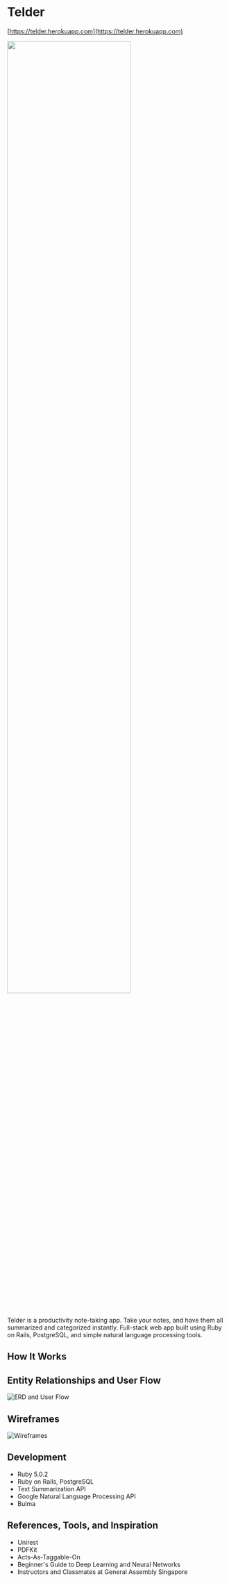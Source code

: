# Telder

[https://telder.herokuapp.com](https://telder.herokuapp.com)

<img src="http://i.imgur.com/CiHuxJE.png" width="75%">

Telder is a productivity note-taking app. Take your notes, and have them all summarized and categorized instantly. Full-stack web app built using Ruby on Rails, PostgreSQL, and simple natural language processing tools.

## How It Works



## Entity Relationships and User Flow

![ERD and User Flow](http://i.imgur.com/gRwbqKF.png)

## Wireframes

![Wireframes](http://i.imgur.com/0YYnKJV.png)

## Development
* Ruby 5.0.2
* Ruby on Rails, PostgreSQL
* Text Summarization API
* Google Natural Language Processing API
* Bulma

## References, Tools, and Inspiration
* Unirest
* PDFKit
* Acts-As-Taggable-On
* Beginner's Guide to Deep Learning and Neural Networks
* Instructors and Classmates at General Assembly Singapore
